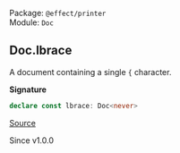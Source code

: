 Package: `@effect/printer`<br />
Module: `Doc`<br />

## Doc.lbrace

A document containing a single `{` character.

**Signature**

```ts
declare const lbrace: Doc<never>
```

[Source](https://github.com/Effect-TS/effect/tree/main/packages/printer/src/Doc.ts#L767)

Since v1.0.0
